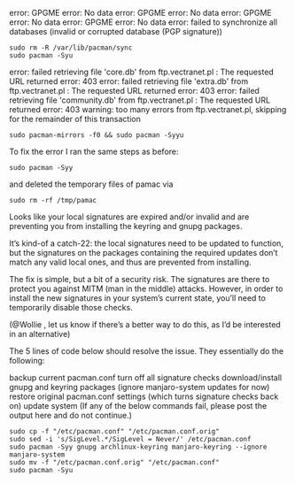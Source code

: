 error: GPGME error: No data
error: GPGME error: No data
error: GPGME error: No data
error: GPGME error: No data
error: failed to synchronize all databases (invalid or corrupted database (PGP signature))

```
sudo rm -R /var/lib/pacman/sync
sudo pacman -Syu
```
error: failed retrieving file 'core.db' from ftp.vectranet.pl : The requested URL returned error: 403
error: failed retrieving file 'extra.db' from ftp.vectranet.pl : The requested URL returned error: 403
error: failed retrieving file 'community.db' from ftp.vectranet.pl : The requested URL returned error: 403
warning: too many errors from ftp.vectranet.pl, skipping for the remainder of this transaction

```
sudo pacman-mirrors -f0 && sudo pacman -Syyu
```
To fix the error I ran the same steps as before:

```sudo rm -R /var/lib/pacman/sync
sudo pacman -Syy
```
and deleted the temporary files of pamac via

`sudo rm -rf /tmp/pamac`

Looks like your local signatures are expired and/or invalid and are preventing you from installing the keyring and gnupg packages.

It’s kind-of a catch-22: the local signatures need to be updated to function, but the signatures on the packages containing the required updates don’t match any valid local ones, and thus are prevented from installing.

The fix is simple, but a bit of a security risk. The signatures are there to protect you against MITM (man in the middle) attacks. However, in order to install the new signatures in your system’s current state, you’ll need to temporarily disable those checks.

(@Wollie , let us know if there’s a better way to do this, as I’d be interested in an alternative)

The 5 lines of code below should resolve the issue. They essentially do the following:

backup current pacman.conf
turn off all signature checks
download/install gnupg and keyring packages (ignore manjaro-system updates for now)
restore original pacman.conf settings (which turns signature checks back on)
update system
(If any of the below commands fail, please post the output here and do not continue.)
```
sudo cp -f "/etc/pacman.conf" "/etc/pacman.conf.orig"
sudo sed -i 's/SigLevel.*/SigLevel = Never/' /etc/pacman.conf
sudo pacman -Syy gnupg archlinux-keyring manjaro-keyring --ignore manjaro-system
sudo mv -f "/etc/pacman.conf.orig" "/etc/pacman.conf"
sudo pacman -Syu
```
